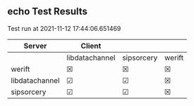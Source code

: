 ## echo Test Results
Test run at 2021-11-12 17:44:06.651469

| Server      | Client      |             |             |
|-------------|-------------|-------------|-------------|
|             | libdatachannel| sipsorcery  | werift      |
| werift      | &#x2612;    | &#x2612;    | &#x2612;    |
| libdatachannel| &#9745;     | &#9745;     | &#x2612;    |
| sipsorcery  | &#9745;     | &#9745;     | &#x2612;    |
